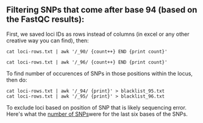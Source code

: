 Filtering SNPs that come after base 94 (based on the FastQC results):
-------


First, we saved  loci IDs as rows instead of columns (in excel or any other creative way you can find), then:

	cat loci-rows.txt | awk '/_90/ {count++} END {print count}'
	
	cat loci-rows.txt | awk '/_96/ {count++} END {print count}'

To find number of occurences of SNPs in those positions within the locus, then do: 

	cat loci-rows.txt | awk '/_94/ {print}' > blacklist_95.txt
	cat loci-rows.txt | awk '/_95/ {print}' > blacklist_96.txt

To exclude loci based on position of SNP that is likely sequencing error. Here's what the [number of SNPs](https://github.com/pesalerno/PUMAgenomics/blob/master/loci-SNPs.txt)were for the last six bases of the SNPs. 

	





